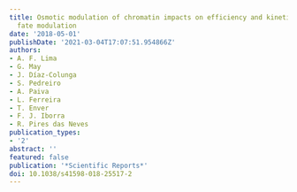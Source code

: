 ```yaml
---
title: Osmotic modulation of chromatin impacts on efficiency and kinetics of cell
  fate modulation
date: '2018-05-01'
publishDate: '2021-03-04T17:07:51.954866Z'
authors:
- A. F. Lima
- G. May
- J. Díaz-Colunga
- S. Pedreiro
- A. Paiva
- L. Ferreira
- T. Enver
- F. J. Iborra
- R. Pires das Neves
publication_types:
- '2'
abstract: ''
featured: false
publication: '*Scientific Reports*'
doi: 10.1038/s41598-018-25517-2
---
```


